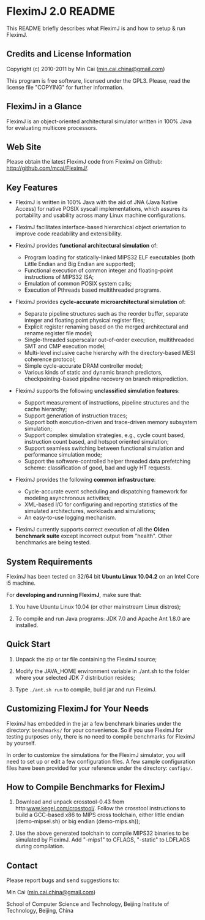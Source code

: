 FleximJ 2.0 README
========

This README briefly describes what FleximJ is and how to setup & run FleximJ.

Credits and License Information
------------------

Copyright (c) 2010-2011 by Min Cai (<min.cai.china@gmail.com>)

This program is free software, licensed under the GPL3.
Please, read the license file "COPYING" for further information.

FleximJ in a Glance
------------------

FleximJ is an object-oriented architectural simulator written in 100% Java for evaluating multicore processors.

Web Site
------------------

Please obtain the latest FleximJ code from FleximJ on Github: http://github.com/mcai/FleximJ/.

Key Features
------------------

- FleximJ is written in 100% Java with the aid of JNA (Java Native Access) for native POSIX syscall implementations,
  which assures its portability and usability across many Linux machine configurations.

- FleximJ facilitates interface-based hierarchical object orientation to improve code readability and extensibility.

- FleximJ provides **functional architectural simulation** of:
	- Program loading for statically-linked MIPS32 ELF executables (both Little Endian and Big Endian are supported);
	- Functional execution of common integer and floating-point instructions of MIPS32 ISA;
	- Emulation of common POSIX system calls;
	- Execution of Pthreads based multithreaded programs.

- FleximJ provides **cycle-accurate microarchitectural simulation** of:
	- Separate pipeline structures such as the reorder buffer, separate integer and floating point physical register files;
	- Explicit register renaming based on the merged architectural and rename register file model;
	- Single-threaded superscalar out-of-order execution, multithreaded SMT and CMP execution model;
	- Multi-level inclusive cache hierarchy with the directory-based MESI coherence protocol;
	- Simple cycle-accurate DRAM controller model;
	- Various kinds of static and dynamic branch predictors, checkpointing-based pipeline recovery on branch misprediction.

- FleximJ supports the following **unclassified simulation features**:
	- Support measurement of instructions, pipeline structures and the cache hierarchy;
	- Support generation of instruction traces;
	- Support both execution-driven and trace-driven memory subsystem simulation;
	- Support complex simulation strategies, e.g., cycle count based, instruction count based, and hotspot oriented simulation;
	- Support seamless switching between functional simulation and performance simulation mode;
	- Support the software-controlled helper threaded data prefetching scheme: classification of good, bad and ugly HT requests.

- FleximJ provides the following **common infrastructure**:
	- Cycle-accurate event scheduling and dispatching framework for modeling asynchronous activities;
	- XML-based I/O for configuring and reporting statistics of the simulated architectures, workloads and simulations;
	- An easy-to-use logging mechanism.

- FleximJ currently supports correct execution of all the **Olden benchmark suite** except incorrect output from "health".
  Other benchmarks are being tested.

System Requirements
------------------

FleximJ has been tested on 32/64 bit **Ubuntu Linux 10.04.2** on an Intel Core i5 machine.

For **developing and running FleximJ**, make sure that:

1. You have Ubuntu Linux 10.04 (or other mainstream Linux distros);

2. To compile and run Java programs: JDK 7.0 and Apache Ant 1.8.0 are installed.

Quick Start
------------------

1. Unpack the zip or tar file containing the FleximJ source;

2. Modify the JAVA_HOME environment variable in ./ant.sh to the folder where your selected JDK 7 distribution resides;

3. Type `./ant.sh run` to compile, build jar and run FleximJ.

Customizing FleximJ for Your Needs
------------------

FleximJ has embedded in the jar a few benchmark binaries under the directory: `benchmarks/` for your convenience.
So if you use FleximJ for testing purposes only, there is no need to compile benchmarks for FleximJ by yourself.

In order to customize the simulations for the FleximJ simulator, you will need to set up or edit a few configuration files.
A few sample configuration files have been provided for your reference under the directory: `configs/`.

How to Compile Benchmarks for FleximJ
------------------

1. Download and unpack crosstool-0.43 from http:www.kegel.com/crosstool/.
   Follow the crosstool instructions to build a GCC-based x86 to MIPS cross toolchain, either little endian (demo-mipsel.sh) or big endian (demo-mips.sh));

2. Use the above generated toolchain to compile MIPS32 binaries to be simulated by FleximJ.
   Add "-mips1" to CFLAGS, "-static" to LDFLAGS during compilation.

Contact
------------------

Please report bugs and send suggestions to:

Min Cai (<min.cai.china@gmail.com>)

School of Computer Science and Technology, Beijing Institute of Technology, Beijing, China
